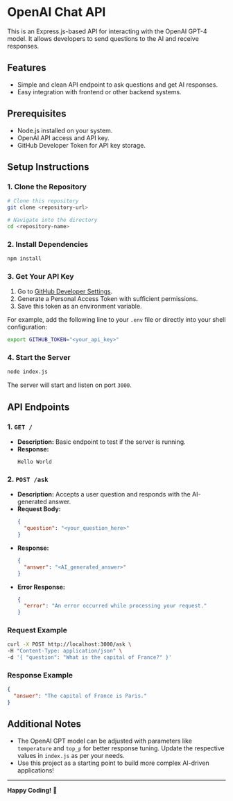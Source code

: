 # OpenAI Chat API

This is an Express.js-based API for interacting with the OpenAI GPT-4 model. It allows developers to send questions to the AI and receive responses.

## Features

- Simple and clean API endpoint to ask questions and get AI responses.
- Easy integration with frontend or other backend systems.

## Prerequisites

- Node.js installed on your system.
- OpenAI API access and API key.
- GitHub Developer Token for API key storage.

## Setup Instructions

### 1. Clone the Repository

```bash
# Clone this repository
git clone <repository-url>

# Navigate into the directory
cd <repository-name>
```

### 2. Install Dependencies

```bash
npm install
```

### 3. Get Your API Key

1. Go to [GitHub Developer Settings](https://github.com/settings/tokens).
2. Generate a Personal Access Token with sufficient permissions.
3. Save this token as an environment variable.

For example, add the following line to your `.env` file or directly into your shell configuration:

```bash
export GITHUB_TOKEN="<your_api_key>"
```

### 4. Start the Server

```bash
node index.js
```

The server will start and listen on port `3000`.

## API Endpoints

### 1. `GET /`

- **Description:** Basic endpoint to test if the server is running.
- **Response:**
  ```
  Hello World
  ```

### 2. `POST /ask`

- **Description:** Accepts a user question and responds with the AI-generated answer.
- **Request Body:**
  ```json
  {
    "question": "<your_question_here>"
  }
  ```
- **Response:**
  ```json
  {
    "answer": "<AI_generated_answer>"
  }
  ```
- **Error Response:**
  ```json
  {
    "error": "An error occurred while processing your request."
  }
  ```

### Request Example

```bash
curl -X POST http://localhost:3000/ask \
-H "Content-Type: application/json" \
-d '{ "question": "What is the capital of France?" }'
```

### Response Example

```json
{
  "answer": "The capital of France is Paris."
}
```

## Additional Notes

- The OpenAI GPT model can be adjusted with parameters like `temperature` and `top_p` for better response tuning. Update the respective values in `index.js` as per your needs.
- Use this project as a starting point to build more complex AI-driven applications!

---

**Happy Coding!** 🚀
